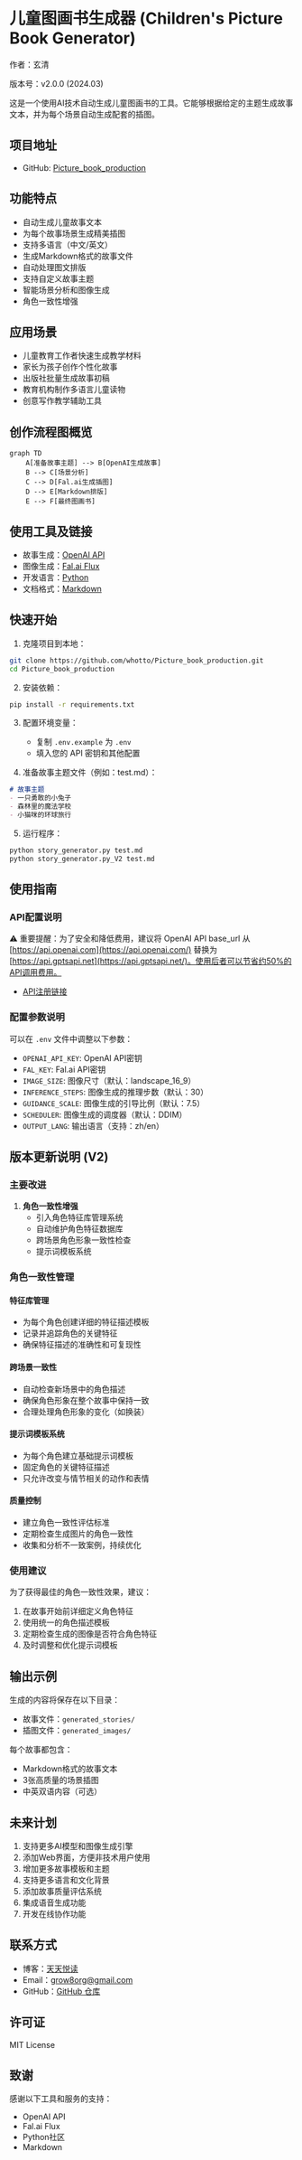 # 儿童图画书生成器 (Children's Picture Book Generator)

作者：玄清

版本号：v2.0.0 (2024.03)

这是一个使用AI技术自动生成儿童图画书的工具。它能够根据给定的主题生成故事文本，并为每个场景自动生成配套的插图。

## 项目地址

- GitHub: [Picture_book_production](https://github.com/whotto/Picture_book_production)

## 功能特点

- 自动生成儿童故事文本
- 为每个故事场景生成精美插图
- 支持多语言（中文/英文）
- 生成Markdown格式的故事文件
- 自动处理图文排版
- 支持自定义故事主题
- 智能场景分析和图像生成
- 角色一致性增强

## 应用场景

- 儿童教育工作者快速生成教学材料
- 家长为孩子创作个性化故事
- 出版社批量生成故事初稿
- 教育机构制作多语言儿童读物
- 创意写作教学辅助工具

## 创作流程图概览

```mermaid
graph TD
    A[准备故事主题] --> B[OpenAI生成故事]
    B --> C[场景分析]
    C --> D[Fal.ai生成插图]
    D --> E[Markdown排版]
    E --> F[最终图画书]
```

## 使用工具及链接

- 故事生成：[OpenAI API](https://openai.com/blog/openai-api)
- 图像生成：[Fal.ai Flux](https://www.fal.ai/)
- 开发语言：[Python](https://www.python.org/)
- 文档格式：[Markdown](https://www.markdownguide.org/)

## 快速开始

1. 克隆项目到本地：
```bash
git clone https://github.com/whotto/Picture_book_production.git
cd Picture_book_production
```

2. 安装依赖：
```bash
pip install -r requirements.txt
```

3. 配置环境变量：
   - 复制 `.env.example` 为 `.env`
   - 填入您的 API 密钥和其他配置

4. 准备故事主题文件（例如：test.md）：
```markdown
# 故事主题
- 一只勇敢的小兔子
- 森林里的魔法学校
- 小猫咪的环球旅行
```

5. 运行程序：
```bash
python story_generator.py test.md
python story_generator.py_V2 test.md   
```

## 使用指南

### API配置说明

⚠️ 重要提醒：为了安全和降低费用，建议将 OpenAI API base_url 从 [https://api.openai.com](https://api.openai.com/) 替换为 [https://api.gptsapi.net](https://api.gptsapi.net/)。使用后者可以节省约50%的API调用费用。

- [API注册链接](https://bewildcard.com/i/WHVIP)

### 配置参数说明

可以在 `.env` 文件中调整以下参数：
- `OPENAI_API_KEY`: OpenAI API密钥
- `FAL_KEY`: Fal.ai API密钥
- `IMAGE_SIZE`: 图像尺寸（默认：landscape_16_9）
- `INFERENCE_STEPS`: 图像生成的推理步数（默认：30）
- `GUIDANCE_SCALE`: 图像生成的引导比例（默认：7.5）
- `SCHEDULER`: 图像生成的调度器（默认：DDIM）
- `OUTPUT_LANG`: 输出语言（支持：zh/en）

## 版本更新说明 (V2)

### 主要改进

1. **角色一致性增强**
   - 引入角色特征库管理系统
   - 自动维护角色特征数据库
   - 跨场景角色形象一致性检查
   - 提示词模板系统

### 角色一致性管理

#### 特征库管理
- 为每个角色创建详细的特征描述模板
- 记录并追踪角色的关键特征
- 确保特征描述的准确性和可复现性

#### 跨场景一致性
- 自动检查新场景中的角色描述
- 确保角色形象在整个故事中保持一致
- 合理处理角色形象的变化（如换装）

#### 提示词模板系统
- 为每个角色建立基础提示词模板
- 固定角色的关键特征描述
- 只允许改变与情节相关的动作和表情

#### 质量控制
- 建立角色一致性评估标准
- 定期检查生成图片的角色一致性
- 收集和分析不一致案例，持续优化

### 使用建议

为了获得最佳的角色一致性效果，建议：
1. 在故事开始前详细定义角色特征
2. 使用统一的角色描述模板
3. 定期检查生成的图像是否符合角色特征
4. 及时调整和优化提示词模板

## 输出示例

生成的内容将保存在以下目录：
- 故事文件：`generated_stories/`
- 插图文件：`generated_images/`

每个故事都包含：
- Markdown格式的故事文本
- 3张高质量的场景插图
- 中英双语内容（可选）

## 未来计划

1. 支持更多AI模型和图像生成引擎
2. 添加Web界面，方便非技术用户使用
3. 增加更多故事模板和主题
4. 支持更多语言和文化背景
5. 添加故事质量评估系统
6. 集成语音生成功能
7. 开发在线协作功能

## 联系方式

- 博客：[天天悦读](https://yuedu.biz/)
- Email：[grow8org@gmail.com](mailto:grow8org@gmail.com)
- GitHub：[GitHub 仓库](https://github.com/whotto/Picture_book_production)

## 许可证

MIT License

## 致谢

感谢以下工具和服务的支持：
- OpenAI API
- Fal.ai Flux
- Python社区
- Markdown
